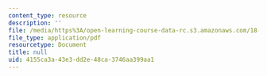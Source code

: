 ```yaml
---
content_type: resource
description: ''
file: /media/https%3A/open-learning-course-data-rc.s3.amazonaws.com/18-600-probability-and-random-variables-fall-2019/4155ca3a43e3dd2e48ca3746aa399aa1_MIT18_600F19_lec36.pdf
file_type: application/pdf
resourcetype: Document
title: null
uid: 4155ca3a-43e3-dd2e-48ca-3746aa399aa1
---
```

